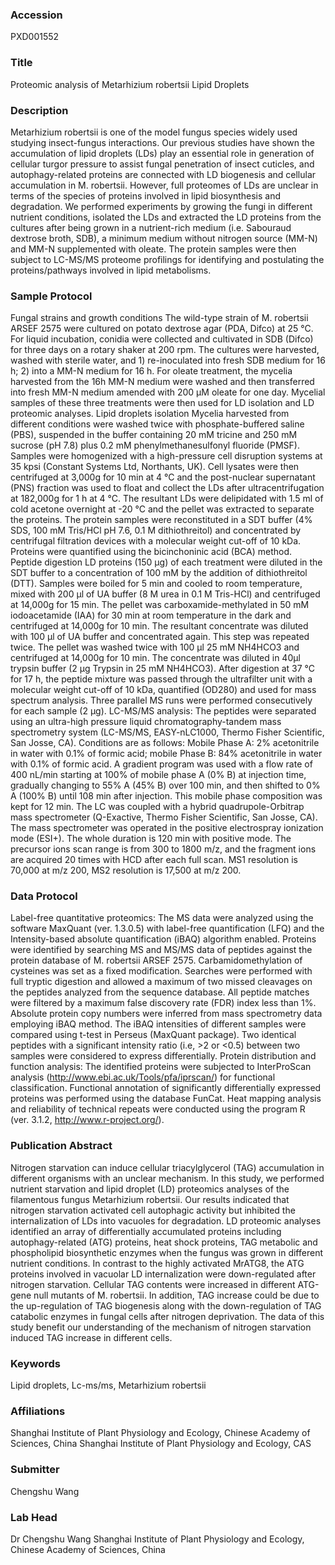 ### Accession
PXD001552

### Title
Proteomic analysis of Metarhizium robertsii Lipid Droplets

### Description
Metarhizium robertsii is one of the model fungus species widely used studying insect-fungus interactions. Our previous studies have shown the accumulation of lipid droplets (LDs) play an essential role in generation of cellular turgor pressure to assist fungal penetration of insect cuticles, and autophagy-related proteins are connected with LD biogenesis and cellular accumulation in M. robertsii. However, full proteomes of LDs are unclear in terms of the species of proteins involved in lipid biosynthesis and degradation. We performed experiments by growing the fungi in different nutrient conditions, isolated the LDs and extracted the LD proteins from the cultures after being grown in a nutrient-rich medium (i.e. Sabouraud dextrose broth, SDB), a minimum medium without nitrogen source (MM-N) and MM-N supplemented with oleate. The protein samples were then subject to LC-MS/MS proteome profilings for identifying and postulating the proteins/pathways involved in lipid metabolisms.

### Sample Protocol
Fungal strains and growth conditions The wild-type strain of M. robertsii ARSEF 2575 were cultured on potato dextrose agar (PDA, Difco) at 25 °C. For liquid incubation, conidia were collected and cultivated in SDB (Difco) for three days on a rotary shaker at 200 rpm. The cultures were harvested, washed with sterile water, and 1) re-inoculated into fresh SDB medium for 16 h; 2) into a MM-N medium for 16 h. For oleate treatment, the mycelia harvested from the 16h MM-N medium were washed and then transferred into fresh MM-N medium amended with 200 μM oleate for one day. Mycelial samples of these three treatments were then used for LD isolation and LD proteomic analyses. Lipid droplets isolation Mycelia harvested from different conditions were washed twice with phosphate-buffered saline (PBS), suspended in the buffer containing 20 mM tricine and 250 mM sucrose (pH 7.8) plus 0.2 mM phenylmethanesulfonyl fluoride (PMSF). Samples were homogenized with a high-pressure cell disruption systems at 35 kpsi (Constant Systems Ltd, Northants, UK). Cell lysates were then centrifuged at 3,000g for 10 min at 4 °C and the post-nuclear supernatant (PNS) fraction was used to float and collect the LDs after ultracentrifugation at 182,000g for 1 h at 4 °C. The resultant LDs were delipidated with 1.5 ml of cold acetone overnight at -20 °C and the pellet was extracted to separate the proteins. The protein samples were reconstituted in a SDT buffer (4% SDS, 100 mM Tris/HCl pH 7.6, 0.1 M dithiothreitol) and concentrated by centrifugal filtration devices with a molecular weight cut-off of 10 kDa. Proteins were quantified using the bicinchoninic acid (BCA) method. Peptide digestion  LD proteins (150 μg) of each treatment were diluted in the SDT buffer to a concentration of 100 mM by the addition of dithiothreitol (DTT). Samples were boiled for 5 min and cooled to room temperature, mixed with 200 μl of UA buffer (8 M urea in 0.1 M Tris-HCl) and centrifuged at 14,000g for 15 min. The pellet was carboxamide-methylated in 50 mM iodoacetamide (IAA) for 30 min at room temperature in the dark and centrifuged at 14,000g for 10 min. The resultant concentrate was diluted with 100 μl of UA buffer and concentrated again. This step was repeated twice. The pellet was washed twice with 100 μl 25 mM NH4HCO3 and centrifuged at 14,000g for 10 min. The concentrate was diluted in 40μl trypsin buffer (2 μg Trypsin in 25 mM NH4HCO3). After digestion at 37 °C for 17 h, the peptide mixture was passed through the ultrafilter unit with a molecular weight cut-off of 10 kDa, quantified (OD280) and used for mass spectrum analysis. Three parallel MS runs were performed consecutively for each sample (2 μg). LC-MS/MS analysis: The peptides were separated using an ultra-high pressure liquid chromatography-tandem mass spectrometry system (LC-MS/MS, EASY-nLC1000, Thermo Fisher Scientific, San Josse, CA). Conditions are as follows:  Mobile Phase A: 2% acetonitrile in water with 0.1% of formic acid; mobile Phase B: 84% acetonitrile in water with 0.1% of formic acid. A gradient program was used with a flow rate of 400 nL/min starting at 100% of mobile phase A (0% B) at injection time, gradually changing to 55% A (45% B) over 100 min, and then shifted to 0% A (100% B) until 108 min after injection. This mobile phase composition was kept for 12 min.  The LC was coupled with a hybrid quadrupole-Orbitrap mass spectrometer (Q-Exactive, Thermo Fisher Scientific, San Josse, CA). The mass spectrometer was operated in the positive electrospray ionization mode (ESI+). The whole duration is 120 min with positive mode. The precursor ions scan range is from 300 to 1800 m/z, and the fragment ions are acquired 20 times with HCD after each full scan. MS1 resolution is 70,000 at m/z 200, MS2 resolution is 17,500 at m/z 200.

### Data Protocol
Label-free quantitative proteomics: The MS data were analyzed using the software MaxQuant (ver. 1.3.0.5) with label-free quantification (LFQ) and the Intensity-based absolute quantification (iBAQ) algorithm enabled. Proteins were identified by searching MS and MS/MS data of peptides against the protein database of M. robertsii ARSEF 2575. Carbamidomethylation of cysteines was set as a fixed modification. Searches were performed with full tryptic digestion and allowed a maximum of two missed cleavages on the peptides analyzed from the sequence database. All peptide matches were filtered by a maximum false discovery rate (FDR) index less than 1%. Absolute protein copy numbers were inferred from mass spectrometry data employing iBAQ method. The iBAQ intensities of different samples were compared using t-test in Perseus (MaxQuant package). Two identical peptides with a significant intensity ratio (i.e, >2 or <0.5) between two samples were considered to express differentially. Protein distribution and function analysis: The identified proteins were subjected to InterProScan analysis (http://www.ebi.ac.uk/Tools/pfa/iprscan/) for functional classification. Functional annotation of significantly differentially expressed proteins was performed using the database FunCat. Heat mapping analysis and reliability of technical repeats were conducted using the program R (ver. 3.1.2, http://www.r-project.org/).

### Publication Abstract
Nitrogen starvation can induce cellular triacylglycerol (TAG) accumulation in different organisms with an unclear mechanism. In this study, we performed nutrient starvation and lipid droplet (LD) proteomics analyses of the filamentous fungus Metarhizium robertsii. Our results indicated that nitrogen starvation activated cell autophagic activity but inhibited the internalization of LDs into vacuoles for degradation. LD proteomic analyses identified an array of differentially accumulated proteins including autophagy-related (ATG) proteins, heat shock proteins, TAG metabolic and phospholipid biosynthetic enzymes when the fungus was grown in different nutrient conditions. In contrast to the highly activated MrATG8, the ATG proteins involved in vacuolar LD internalization were down-regulated after nitrogen starvation. Cellular TAG contents were increased in different ATG-gene null mutants of M.&#xa0;robertsii. In addition, TAG increase could be due to the up-regulation of TAG biogenesis along with the down-regulation of TAG catabolic enzymes in fungal cells after nitrogen deprivation. The data of this study benefit our understanding of the mechanism of nitrogen starvation induced TAG increase in different cells.

### Keywords
Lipid droplets, Lc-ms/ms, Metarhizium robertsii

### Affiliations
Shanghai Institute of Plant Physiology and Ecology, Chinese Academy of Sciences, China
Shanghai Institute of Plant Physiology and Ecology, CAS

### Submitter
Chengshu Wang

### Lab Head
Dr Chengshu Wang
Shanghai Institute of Plant Physiology and Ecology, Chinese Academy of Sciences, China


